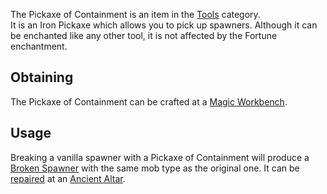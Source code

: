 The Pickaxe of Containment is an item in the [Tools](https://github.com/TheBusyBiscuit/Slimefun4/wiki/Tools) category.<br>
It is an Iron Pickaxe which allows you to pick up spawners. Although it can be enchanted like any other tool, it is not affected by the Fortune enchantment.

## Obtaining
The Pickaxe of Containment can be crafted at a [Magic Workbench](https://github.com/TheBusyBiscuit/Slimefun4/wiki/Magic-Workbench).

## Usage
Breaking a vanilla spawner with a Pickaxe of Containment will produce a [Broken Spawner](https://github.com/TheBusyBiscuit/Slimefun4/wiki/Broken-Spawner) with the same mob type as the original one. It can be [repaired](https://github.com/TheBusyBiscuit/Slimefun4/wiki/Reinforced-Spawner) at an [Ancient Altar](https://github.com/TheBusyBiscuit/Slimefun4/wiki/Ancient-Altar).<br>
